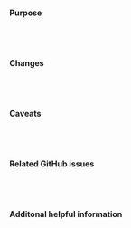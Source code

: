 #### Purpose
<br><br>

#### Changes
<br><br>

#### Caveats
<br><br>

#### Related GitHub issues
<br><br>

#### Additonal helpful information
<br><br>
